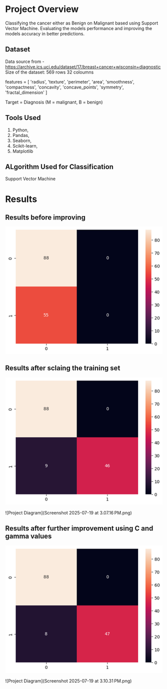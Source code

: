 # Project Overview
Classifying the cancer either as Benign on Malignant based using Support Vector Machine. Evaluating the models performance and improving the models accuracy in better predictions.

## Dataset
Data source from - https://archive.ics.uci.edu/dataset/17/breast+cancer+wisconsin+diagnostic
Size of the dataset:
569 rows
32 coloumns

features = [
    'radius', 'texture', 'perimeter', 'area', 'smoothness',
    'compactness', 'concavity', 'concave_points', 'symmetry', 'fractal_dimension'
]

Target =  Diagnosis (M = malignant, B = benign)

## Tools Used 
1. Python, 
2. Pandas, 
3. Seaborn, 
4. Scikit-learn, 
5. Matplotlib

## ALgorithm Used for Classification

Support Vector Machine

# Results 

## Results before improving
![Project Diagram](output.png)

## Results after sclaing the training set
![Project Diagram](output1.png)

![Project Diagram](Screenshot 2025-07-19 at 3.07.16 PM.png)

## Results after further improvement using C and gamma values
![Project Diagram](output2.png)

![Project Diagram](Screenshot 2025-07-19 at 3.10.31 PM.png)

